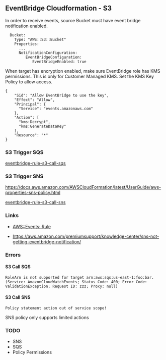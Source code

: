 ## EventBridge Cloudformation - S3

In order to receive events, source Bucket must have event bridge notification enabled.

```
  Bucket:
    Type: "AWS::S3::Bucket"
    Properties:
      ...
      NotificationConfiguration:
         EventBridgeConfiguration:
            EventBridgeEnabled: true
```

When target has encryption enabled, make sure EventBridge role has KMS permissions.
This is only for Customer Managed KMS. Set the KMS Key Policy to allow access.

```
{
	"Sid": "Allow EventBridge to use the key",
	"Effect": "Allow",
	"Principal": {
	  "Service": "events.amazonaws.com"
	},
	"Action": [
	  "kms:Decrypt",
	  "kms:GenerateDataKey"
	],
	"Resource": "*"
}
```


### S3 Trigger SQS

[eventbridge-rule-s3-call-sqs](eventbridge-rule-s3-call-sqs.yaml)

### S3 Trigger SNS

https://docs.aws.amazon.com/AWSCloudFormation/latest/UserGuide/aws-properties-sns-policy.html

[eventbridge-rule-s3-call-sns](eventbridge-rule-s3-call-sns.yaml)


### Links

- [AWS::Events::Rule](https://docs.aws.amazon.com/ja_jp/AWSCloudFormation/latest/UserGuide/aws-resource-events-rule.html)

- https://aws.amazon.com/premiumsupport/knowledge-center/sns-not-getting-eventbridge-notification/

### Errors

#### S3 Call SQS

```
RoleArn is not supported for target arn:aws:sqs:us-east-1:foo:bar. (Service: AmazonCloudWatchEvents; Status Code: 400; Error Code: ValidationException; Request ID: zzz; Proxy: null)
```

#### S3 Call SNS

```
Policy statement action out of service scope!
```
SNS policy only supports limited actions

### TODO

- SNS 
- SQS
- Policy Permissions



